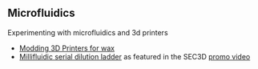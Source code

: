 ## Microfluidics

Experimenting with microfluidics and 3d printers


 * [Modding 3D Printers for wax](https://www.thingiverse.com/thing:1677063)
 * [Millifluidic serial dilution ladder](https://www.thingiverse.com/thing:3312176) as featured in the SEC3D [promo video](https://www.youtube.com/watch?v=dxz10In1774)
